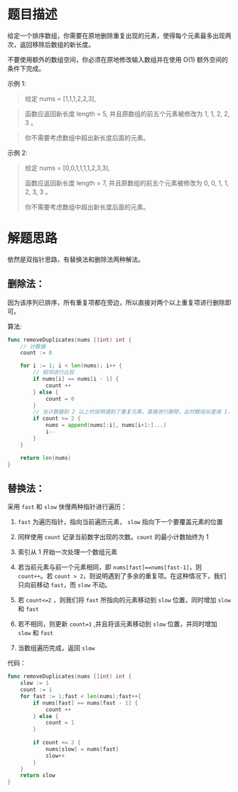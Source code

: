 # 题目描述

给定一个排序数组，你需要在原地删除重复出现的元素，使得每个元素最多出现两次，返回移除后数组的新长度。

不要使用额外的数组空间，你必须在原地修改输入数组并在使用 O(1) 额外空间的条件下完成。

示例 1:

>   给定 nums = [1,1,1,2,2,3],

>   函数应返回新长度 length = 5, 并且原数组的前五个元素被修改为 1, 1, 2, 2, 3 。

>   你不需要考虑数组中超出新长度后面的元素。

示例 2:

>   给定 nums = [0,0,1,1,1,1,2,3,3],
>
>   函数应返回新长度 length = 7, 并且原数组的前五个元素被修改为 0, 0, 1, 1, 2, 3, 3 。
>
>   你不需要考虑数组中超出新长度后面的元素。



# 解题思路

依然是双指针思路，有替换法和删除法两种解法。

## **删除法：**

因为该序列已排序，所有重复项都在旁边，所以直接对两个以上重复项进行删除即可。

算法:

```go
func removeDuplicates(nums []int) int {
    // 计数器
    count := 0

    for i := 1; i < len(nums); i++ {
        // 相邻进行比较
        if nums[i] == nums[i - 1] {
            count ++
        } else {
            count = 0
        }
		// 当计数器到 2 以上时说明遇到了重复元素，直接进行删除，此时数组长度减 1，因此将指针 i 向前移动
        if count >= 2 {
            nums = append(nums[:i], nums[i+1:]...)
            i--
        }
    }

    return len(nums)
}
```

## **替换法**：

采用 `fast` 和 `slow` 快慢两种指针进行遍历：

1.  `fast` 为遍历指针，指向当前遍历元素， `slow` 指向下一个要覆盖元素的位置
2.  同样使用 `count` 记录当前数字出现的次数。`count` 的最小计数始终为 1
3.  索引从 1 开始一次处理一个数组元素
4.  若当前元素与前一个元素相同，即 `nums[fast]==nums[fast-1]`，则 `count++`。若 `count > 2`，则说明遇到了多余的重复项。在这种情况下，我们只向前移动 `fast`，而 `slow` 不动。

5.  若 `count<=2` ，则我们将 `fast` 所指向的元素移动到 `slow` 位置，同时增加 `slow` 和 `fast` 
6.  若不相同，则更新 `count=1` ,并且将该元素移动到 `slow` 位置，并同时增加 `slow` 和 `fast`
7.  当数组遍历完成，返回 `slow`

代码：

```go
func removeDuplicates(nums []int) int {
    slow := 1
    count := 1
    for fast := 1;fast < len(nums);fast++{
        if nums[fast] == nums[fast - 1] {
            count ++
        } else {
            count = 1
        }
        
        if count <= 2 {
            nums[slow] = nums[fast]
            slow++
        }
	}
	return slow
}
```



